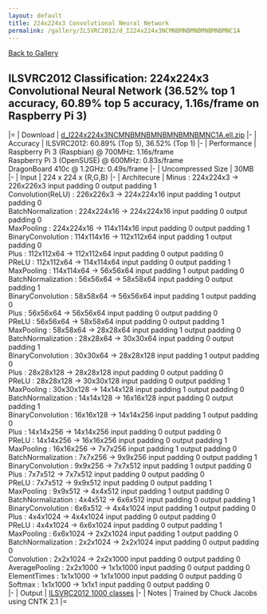 ```yaml
---
layout: default
title: 224x224x3 Convolutional Neural Network
permalink: /gallery/ILSVRC2012/d_I224x224x3NCMNBMNBMNBMNBMNBMNC1A
---
```


[Back to Gallery](/ELL/gallery)

## ILSVRC2012 Classification: 224x224x3 Convolutional Neural Network (36.52% top 1 accuracy, 60.89% top 5 accuracy, 1.16s/frame on Raspberry Pi 3)

|=
| Download | [d_I224x224x3NCMNBMNBMNBMNBMNBMNC1A.ell.zip](https://github.com/Microsoft/ELL-models/raw/master/models/ILSVRC2012/d_I224x224x3NCMNBMNBMNBMNBMNBMNC1A/d_I224x224x3NCMNBMNBMNBMNBMNBMNC1A.ell.zip)
|-
| Accuracy | ILSVRC2012: 60.89% (Top 5), 36.52% (Top 1) 
|-
| Performance | Raspberry Pi 3 (Raspbian) @ 700MHz: 1.16s/frame<br>Raspberry Pi 3 (OpenSUSE) @ 600MHz: 0.83s/frame<br>DragonBoard 410c @ 1.2GHz: 0.49s/frame
|-
| Uncompressed Size | 30MB
|-
| Input | 224 x 224 x {R,G,B}
|-
| Architecure | Minus :  224x224x3  ->  226x226x3  input padding 0  output padding 1<br>Convolution(ReLU) :  226x226x3  ->  224x224x16  input padding 1  output padding 0<br>BatchNormalization :  224x224x16  ->  224x224x16  input padding 0  output padding 0<br>MaxPooling :  224x224x16  ->  114x114x16  input padding 0  output padding 1<br>BinaryConvolution :  114x114x16  ->  112x112x64  input padding 1  output padding 0<br>Plus :  112x112x64  ->  112x112x64  input padding 0  output padding 0<br>PReLU :  112x112x64  ->  114x114x64  input padding 0  output padding 1<br>MaxPooling :  114x114x64  ->  56x56x64  input padding 1  output padding 0<br>BatchNormalization :  56x56x64  ->  58x58x64  input padding 0  output padding 1<br>BinaryConvolution :  58x58x64  ->  56x56x64  input padding 1  output padding 0<br>Plus :  56x56x64  ->  56x56x64  input padding 0  output padding 0<br>PReLU :  56x56x64  ->  58x58x64  input padding 0  output padding 1<br>MaxPooling :  58x58x64  ->  28x28x64  input padding 1  output padding 0<br>BatchNormalization :  28x28x64  ->  30x30x64  input padding 0  output padding 1<br>BinaryConvolution :  30x30x64  ->  28x28x128  input padding 1  output padding 0<br>Plus :  28x28x128  ->  28x28x128  input padding 0  output padding 0<br>PReLU :  28x28x128  ->  30x30x128  input padding 0  output padding 1<br>MaxPooling :  30x30x128  ->  14x14x128  input padding 1  output padding 0<br>BatchNormalization :  14x14x128  ->  16x16x128  input padding 0  output padding 1<br>BinaryConvolution :  16x16x128  ->  14x14x256  input padding 1  output padding 0<br>Plus :  14x14x256  ->  14x14x256  input padding 0  output padding 0<br>PReLU :  14x14x256  ->  16x16x256  input padding 0  output padding 1<br>MaxPooling :  16x16x256  ->  7x7x256  input padding 1  output padding 0<br>BatchNormalization :  7x7x256  ->  9x9x256  input padding 0  output padding 1<br>BinaryConvolution :  9x9x256  ->  7x7x512  input padding 1  output padding 0<br>Plus :  7x7x512  ->  7x7x512  input padding 0  output padding 0<br>PReLU :  7x7x512  ->  9x9x512  input padding 0  output padding 1<br>MaxPooling :  9x9x512  ->  4x4x512  input padding 1  output padding 0<br>BatchNormalization :  4x4x512  ->  6x6x512  input padding 0  output padding 1<br>BinaryConvolution :  6x6x512  ->  4x4x1024  input padding 1  output padding 0<br>Plus :  4x4x1024  ->  4x4x1024  input padding 0  output padding 0<br>PReLU :  4x4x1024  ->  6x6x1024  input padding 0  output padding 1<br>MaxPooling :  6x6x1024  ->  2x2x1024  input padding 1  output padding 0<br>BatchNormalization :  2x2x1024  ->  2x2x1024  input padding 0  output padding 0<br>Convolution :  2x2x1024  ->  2x2x1000  input padding 0  output padding 0<br>AveragePooling :  2x2x1000  ->  1x1x1000  input padding 0  output padding 0<br>ElementTimes :  1x1x1000  ->  1x1x1000  input padding 0  output padding 0<br>Softmax :  1x1x1000  ->  1x1x1  input padding 0  output padding 0<br>
|-
| Output | [ILSVRC2012 1000 classes](https://github.com/Microsoft/ELL-models/raw/master/models/ILSVRC2012/ILSVRC2012_labels.txt)
|-
| Notes | Trained by Chuck Jacobs using CNTK 2.1
|=
